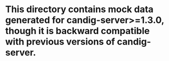 # This directory contains mock data generated for candig-server>=1.3.0, though it is backward compatible with previous versions of candig-server.

